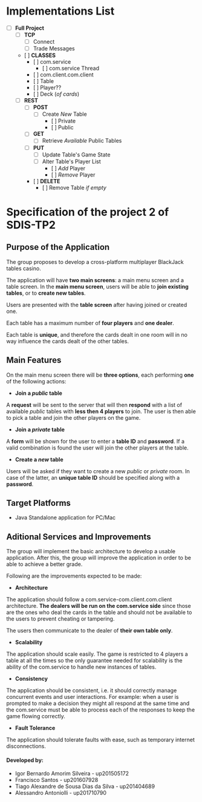 # Implementations List

- [ ] **Full Project**
   - [ ] **TCP**
     - [ ] Connect
     - [ ] Trade Messages
   - [ ] **CLASSES**
     - [ ] com.service
       - [ ] com.service Thread
     - [ ] com.client.com.client
     - [ ] Table
     - [ ] Player??
     - [ ] Deck (*of cards*)
   - [ ] **REST**
     - [ ] **POST**
       - [ ] Create *New* Table
          - [ ] Private
          - [ ] Public
     - [ ] **GET**
       - [ ] Retrieve *Available* Public Tables
     - [ ] **PUT**
       - [ ] Update Table's Game State
       - [ ] Alter Table's Player List
         - [ ] *Add* Player
         - [ ] *Remove* Player
     - [ ] **DELETE**
       - [ ] Remove Table *if empty*

# Specification of the project 2 of SDIS-TP2

## Purpose of the Application
The group proposes to develop a cross-platform multiplayer BlackJack tables casino.

The application will have **two main screens**: a main menu screen and a table screen.
In the **main menu screen**, users will be able to **join existing tables**, or to **create new tables**.

Users are presented with the **table screen** after having joined or created one.

Each table has a maximum number of **four players** and **one dealer**.

Each table is **unique**, and therefore the cards dealt in one room will in no way influence the cards dealt of the other tables.

## Main Features

On the main menu screen there will be **three options**, each performing **one** of the following actions:

- **Join a *public* table**

A **request** will be sent to the server that will then **respond** with a list of available *public* tables with **less then 4 players** to join. The user is then able to pick a table and join the other players on the game.

- **Join a *private* table**

A **form** will be shown for the user to enter a **table ID** and **password**. If a valid combination is found the user will join the other players at the table.

- **Create a *new* table**

Users will be asked if they want to create a new *public* or *private* room. In case of the latter, an **unique table ID** should be specified along with a **password**.

## Target Platforms
 + Java Standalone application for PC/Mac

## Aditional Services and Improvements

The group will implement the basic architecture to develop a usable application. After this, the group will improve the application in order to be able to achieve a better grade.

Following are the improvements expected to be made:

-  **Architecture**

The application should follow a com.service-com.client.com.client architecture. **The dealers will be run on the com.service side** since those are the ones who deal the cards in the table and should not be available to the users to prevent cheating or tampering.

The users then communicate to the dealer of **their own table only**.

- **Scalability**

The application should scale easily. The game is restricted to 4 players a table at all the times so the only guarantee needed for scalability is the ability of the com.service to handle new instances of tables.

- **Consistency**

The application should be consistent, i.e. it should correctly manage concurrent events and user interactions. For example: when a user is prompted to make a decision they might all respond at the same time and the com.service must be able to process each of the responses to keep the game flowing correctly.

- **Fault Tolerance**

The application should tolerate faults with ease, such as temporary internet disconnections.

#### Developed by:
 + Igor Bernardo Amorim Silveira - up201505172
 + Francisco Santos - up201607928
 + Tiago Alexandre de Sousa Dias da Silva - up201404689
 + Alessandro Antoniolli - up201710790
